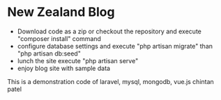 # New Zealand Blog
- Download code as a zip or checkout the repository and execute "composer install" command
- configure database settings and execute "php artisan migrate" than "php artisan db:seed"
- lunch the site execute "php artisan serve"
- enjoy blog site with sample data

This is a demonstration code of laravel, mysql, mongodb, vue.js
chintan patel